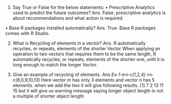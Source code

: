 1. Say True or False for the below statements:
• Prescriptive Analytics used to predict the future outcomes?
Ans. False. prescriptive analytics is about recommendations and what action is required.

• Base R packages installed automatically?
Ans. True. Base R packages comes with R Studio.

2. What is Recycling of elements in a vector?
Ans. R automatically recycles, or repeats, elements of the shorter Vector
When applying an operation to two vectors that requires them to be the same length, R automatically
recycles,
or repeats, elements of the shorter one, until it is long enough to match the longer Vector.

3. Give an example of recycling of elements.
Ans.Ex-1 m&lt;-c(1,2,4)
n&lt;-c(6,0,9,10,13)
Here vector m has only 3 elements and vector n has 5 elements.
when we add the two it will give following results.
[1] 7 2 13 11 15
but it will give us warning message saying
longer object length is not a multiple of shorter object length
